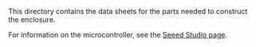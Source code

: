 This directory contains the data sheets for the parts needed to construct the enclosure.

For information on the microcontroller, see the [Seeed Studio page](https://www.seeedstudio.com/Seeed-XIAO-BLE-nRF52840-p-5201.html).
